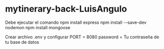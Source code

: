 # mytinerary-back-LuisAngulo

Debe ejecutar el comando
npm install express
npm install --save-dev nodemon
npm install mongoose

Crear archivo .env y configurar
PORT = 8080
password = Tu contraseña de tu base de datos